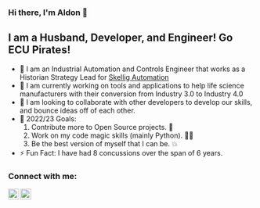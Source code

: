 ### Hi there, I'm Aldon 👋 

## I am a Husband, Developer, and Engineer! Go ECU Pirates!

- 🧳  I am an Industrial Automation and Controls Engineer that works as a Historian Strategy Lead for [Skellig Automation](https://skellig.com)
- 🌱  I am currently working on tools and applications to help life science manufacturers with their conversion from Industry 3.0 to 
        Industry 4.0
- 👯  I am looking to collaborate with other developers to develop our skills, and bounce ideas off of each other.
- 🥅  2022/23 Goals: 
    1. Contribute more to Open Source projects. 🧠
    2. Work on my code magic skills (mainly Python). 🧙‍♂️ 
    3. Be the best version of myself that I can be. 💥
- ⚡  Fun Fact: I have had 8 concussions over the span of 6 years.

### Connect with me:
[<img align="left" alt="aldonsmith7 | Twitter" width="22px" src="https://cdn.jsdelivr.net/npm/simple-icons@v3/icons/twitter.svg" />][twitter]
[<img align="left" alt="aldon_smith | LinkedIn" width="22px" src="https://cdn.jsdelivr.net/npm/simple-icons@v3/icons/linkedin.svg" />][linkedin]

<br />
<br />

<!--
**smithaldon1/smithaldon1** is a ✨ _special_ ✨ repository because its `README.md` (this file) appears on your GitHub profile.

Here are some ideas to get you started:

- 🔭 I’m currently working on ...
- 🌱 I’m currently learning ...
- 👯 I’m looking to collaborate on ...
- 🤔 I’m looking for help with ...
- 💬 Ask me about ...
- 📫 How to reach me: ...
- 😄 Pronouns: ...
- ⚡ Fun fact: ...
-->

[website]: https://aldonpsmith.com
[business]: https://techsmiths.io
[twitter]: https://twitter.com/AldonSmith7
[linkedin]: https://www.linkedin.com/in/aldon-smith/
